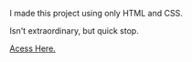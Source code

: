 I made this project using only HTML and CSS.

Isn't extraordinary, but quick stop.

<a href="https://devndn.github.io/C.Vitae/home.html"> Acess Here.